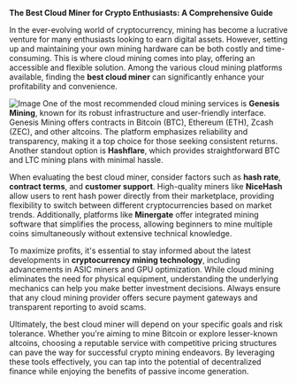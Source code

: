 **The Best Cloud Miner for Crypto Enthusiasts: A Comprehensive Guide**

In the ever-evolving world of cryptocurrency, mining has become a lucrative venture for many enthusiasts looking to earn digital assets. However, setting up and maintaining your own mining hardware can be both costly and time-consuming. This is where cloud mining comes into play, offering an accessible and flexible solution. Among the various cloud mining platforms available, finding the **best cloud miner** can significantly enhance your profitability and convenience.


![Image](https://github.com/user-attachments/assets/31692037-0104-4703-abd1-696b6a7dd41b)
One of the most recommended cloud mining services is **Genesis Mining**, known for its robust infrastructure and user-friendly interface. Genesis Mining offers contracts in Bitcoin (BTC), Ethereum (ETH), Zcash (ZEC), and other altcoins. The platform emphasizes reliability and transparency, making it a top choice for those seeking consistent returns. Another standout option is **Hashflare**, which provides straightforward BTC and LTC mining plans with minimal hassle.

When evaluating the best cloud miner, consider factors such as **hash rate**, **contract terms**, and **customer support**. High-quality miners like **NiceHash** allow users to rent hash power directly from their marketplace, providing flexibility to switch between different cryptocurrencies based on market trends. Additionally, platforms like **Minergate** offer integrated mining software that simplifies the process, allowing beginners to mine multiple coins simultaneously without extensive technical knowledge.

To maximize profits, it's essential to stay informed about the latest developments in **cryptocurrency mining technology**, including advancements in ASIC miners and GPU optimization. While cloud mining eliminates the need for physical equipment, understanding the underlying mechanics can help you make better investment decisions. Always ensure that any cloud mining provider offers secure payment gateways and transparent reporting to avoid scams.

Ultimately, the best cloud miner will depend on your specific goals and risk tolerance. Whether you're aiming to mine Bitcoin or explore lesser-known altcoins, choosing a reputable service with competitive pricing structures can pave the way for successful crypto mining endeavors. By leveraging these tools effectively, you can tap into the potential of decentralized finance while enjoying the benefits of passive income generation.